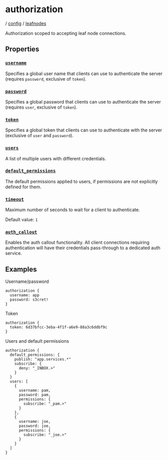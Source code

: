 # authorization

/ [config](reference/server-config/index.md) / [leafnodes](reference/server-config/config/leafnodes/index.md) 

Authorization scoped to accepting leaf node connections.

## Properties

### [`username`](reference/server-config/leafnodes/authorization/username/index.md)

Specifies a global user name that clients can use to authenticate
the server (requires `password`, exclusive of `token`).

### [`password`](reference/server-config/leafnodes/authorization/password/index.md)

Specifies a global password that clients can use to authenticate
the server (requires `user`, exclusive of `token`).

### [`token`](reference/server-config/leafnodes/authorization/token/index.md)

Specifies a global token that clients can use to authenticate with
the server (exclusive of `user` and `password`).

### [`users`](reference/server-config/leafnodes/authorization/users/index.md)

A list of multiple users with different credentials.

### [`default_permissions`](reference/server-config/leafnodes/authorization/default_permissions/index.md)

The default permissions applied to users, if permissions are
not explicitly defined for them.

### [`timeout`](reference/server-config/leafnodes/authorization/timeout/index.md)

Maximum number of seconds to wait for a client to authenticate.

Default value: `1`

### [`auth_callout`](reference/server-config/leafnodes/authorization/auth_callout/index.md)

Enables the auth callout functionality.
All client connections requiring authentication will have
their credentials pass-through to a dedicated auth service.

## Examples

Username/password
```
authorization {
  username: app
  password: s3cret!
}

```
Token
```
authorization {
  token: 6d37bfcc-3eba-4f1f-a6e9-88a3c6ddbf9c
}

```
Users and default permissions
```
authorization {
  default_permissions: {
    publish: "app.services.*"
    subscribe: {
      deny: "_INBOX.>"
    }
  }
  users: [
    {
      username: pam,
      password: pam,
      permissions: {
        subscribe: "_pam.>"
      }
    },
    {
      username: joe,
      password: joe,
      permissions: {
        subscribe: "_joe.>"
      }
    }
  ]
}

```

